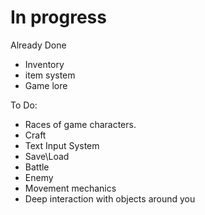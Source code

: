 # In progress

Already Done
- Inventory
- item system
- Game lore

To Do:
- Races of game characters.
- Craft
- Text Input System
- Save\Load
- Battle
- Enemy
- Movement mechanics
- Deep interaction with objects around you
